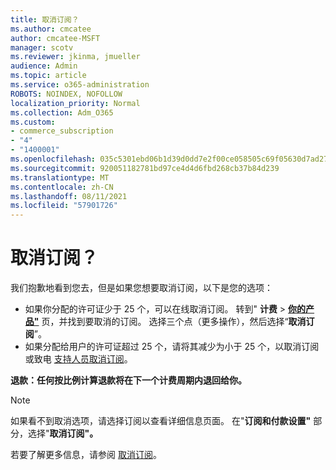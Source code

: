 ```yaml
---
title: 取消订阅？
ms.author: cmcatee
author: cmcatee-MSFT
manager: scotv
ms.reviewer: jkinma, jmueller
audience: Admin
ms.topic: article
ms.service: o365-administration
ROBOTS: NOINDEX, NOFOLLOW
localization_priority: Normal
ms.collection: Adm_O365
ms.custom:
- commerce_subscription
- "4"
- "1400001"
ms.openlocfilehash: 035c5301ebd06b1d39d0dd7e2f00ce058505c69f05630d7ad27fb5476ab4ef24
ms.sourcegitcommit: 920051182781bd97ce4d4d6fbd268cb37b84d239
ms.translationtype: MT
ms.contentlocale: zh-CN
ms.lasthandoff: 08/11/2021
ms.locfileid: "57901726"
---
```

# <a name="canceling-your-subscription"></a>取消订阅？

我们抱歉地看到您去，但是如果您想要取消订阅，以下是您的选项：
  
- 如果你分配的许可证少于 25 个，可以在线取消订阅。 转到" **计费** \> **[你的产品"](https://go.microsoft.com/fwlink/p/?linkid=842054)** 页，并找到要取消的订阅。 选择三个点（更多操作），然后选择“**取消订阅**”。
- 如果分配给用户的许可证超过 25 个，请将其减少为小于 25 个，以取消订阅或致电 [支持人员取消订阅](https://docs.microsoft.com/microsoft-365/business-video/get-help-support)。
  
**退款：任何按比例计算退款将在下一个计费周期内退回给你。**

> [!NOTE]
> 如果看不到取消选项，请选择订阅以查看详细信息页面。 在"**订阅和付款设置"** 部分，选择"**取消订阅"。**

若要了解更多信息，请参阅 [取消订阅](https://docs.microsoft.com/microsoft-365/commerce/subscriptions/cancel-your-subscription)。
